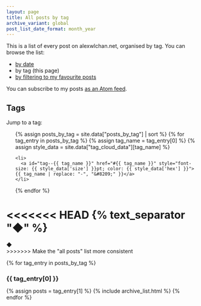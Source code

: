 ```yaml
---
layout: page
title: All posts by tag
archive_variant: global
post_list_date_format: month_year
---
```


This is a list of every post on alexwlchan.net, organised by tag.
You can browse the list:

-   [by date](/all-posts/)
-   by tag (this page)
-   [by filtering to my favourite posts](/best-of/)

You can subscribe to my posts [as an Atom feed](/atom.xml).



## Tags

Jump to a tag:

<ul id="tag_cloud">
  {% assign posts_by_tag = site.data["posts_by_tag"] | sort %}
  {% for tag_entry in posts_by_tag %}
    {% assign tag_name = tag_entry[0] %}
    {% assign style_data = site.data["tag_cloud_data"][tag_name] %}

    <li>
      <a id="tag--{{ tag_name }}" href="#{{ tag_name }}" style="font-size: {{ style_data['size'] }}pt; color: {{ style_data['hex'] }}">{{ tag_name | replace: "-", "&#8209;" }}</a>
    </li>
  {% endfor %}
</ul>

<<<<<<< HEAD
{% text_separator "◆" %}
=======
<style>
  h3 {
    margin-bottom: 0.5em;
  }

  .archive {
    margin-top: 0.5em;
  }
</style>

<div class="post__separator" aria-hidden="true">&#9670;</div>
>>>>>>> Make the "all posts" list more consistent

{% for tag_entry in posts_by_tag %}
  <h3 id="{{ tag_entry[0] }}">{{ tag_entry[0] }}</h3>

  {% assign posts = tag_entry[1] %}
  {% include archive_list.html %}
{% endfor %}

